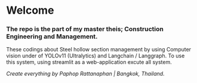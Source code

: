 # Welcome

### The repo is the part of my master theis; Construction Engineering and Management.

These codings about Steel hollow section management by using Computer vision under of YOLOv11 (Ultralytics) and Langchain / Langgraph. To use this system, using streamlit as a web-application excute all system.

<i> Create everything by Paphop Rattanaphan | Bangkok, Thailand. </i>
